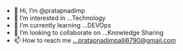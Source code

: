 - 👋 Hi, I’m @pratapnadimp
- 👀 I’m interested in ...Technology
- 🌱 I’m currently learning ...DEVOps
- 💞️ I’m looking to collaborate on ...Knowledge Sharing
- 📫 How to reach me ...pratapnadimpalli6790@gmail.com

<!---
pratapnadimp/pratapnadimp is a ✨ special ✨ repository because its `README.md` (this file) appears on your GitHub profile.
You can click the Preview link to take a look at your changes.
--->
